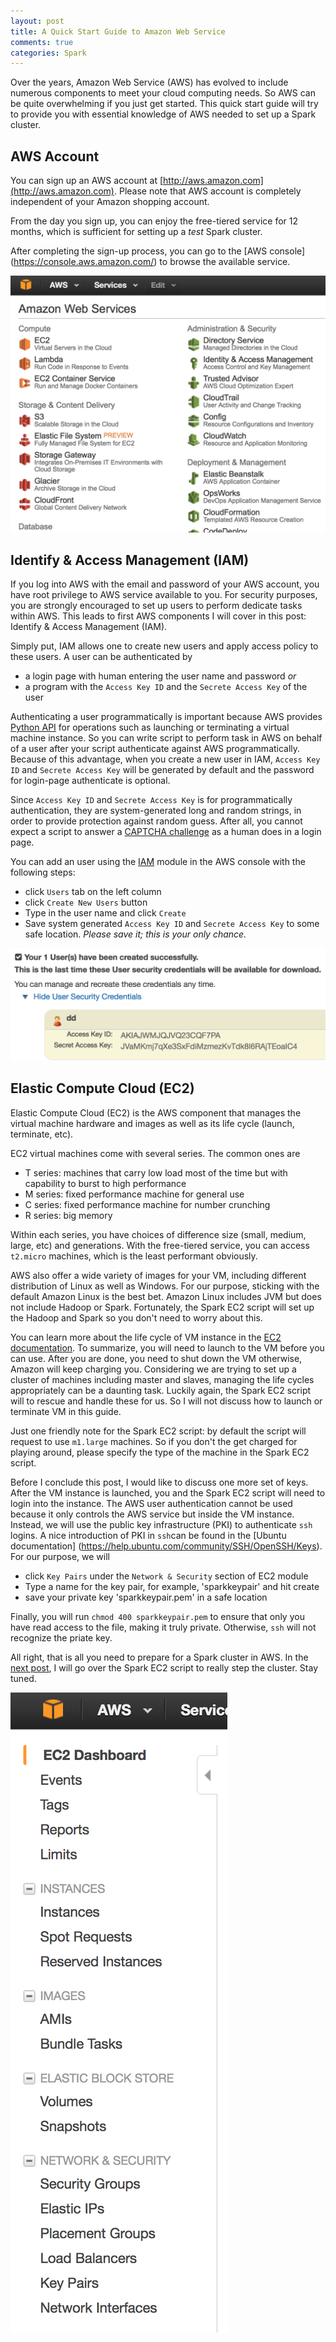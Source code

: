 ```yaml
---
layout: post
title: A Quick Start Guide to Amazon Web Service
comments: true
categories: Spark
---
```


Over the years, Amazon Web Service (AWS) has evolved to include numerous components to meet your cloud computing needs. So AWS can be quite overwhelming if you just get started. This quick start guide will try to provide you with essential knowledge of AWS needed to set up a Spark cluster.

<!-- more -->

## AWS Account
You can sign up an AWS account at [http://aws.amazon.com](http://aws.amazon.com). Please note that AWS account is completely independent of your Amazon shopping account.

From the day you sign up, you can enjoy the free-tiered service for 12 months, which is sufficient for setting up a *test* Spark cluster.

After completing the sign-up process, you can go to the [AWS console] (https://console.aws.amazon.com/) to browse the available service.

![AWS Console](/images/aws/aws_console.png)


## Identify & Access Management (IAM)
If you log into AWS with the email and password of your AWS account, you have root privilege to AWS service available to you. For security purposes, you are strongly encouraged to set up users to perform dedicate tasks within AWS. This leads to first AWS components I will cover in this post: Identify & Access Management (IAM).

Simply put, IAM allows one to create new users and apply access policy to these users. A user can be authenticated by

* a login page with human entering the user name and password *or*
* a program with the `Access Key ID` and the `Secrete Access Key` of the user

Authenticating a user programmatically is important because AWS provides [Python API](http://aws.amazon.com/sdk-for-python/) for operations such as launching or terminating a virtual machine instance. So you can write script to perform task in AWS on behalf of a user after your script authenticate against AWS programmatically. Because of this advantage, when you create a new user in IAM, `Access Key ID` and `Secrete Access Key` will be generated by default and the password for login-page authenticate is optional.

Since `Access Key ID` and `Secrete Access Key` is for programmatically authentication, they are system-generated long and random strings, in order to provide protection against random guess. After all, you cannot expect a script to answer a [CAPTCHA challenge](https://en.wikipedia.org/wiki/CAPTCHA)  as a human does in a login page.

You can add an user using the [IAM](https://console.aws.amazon.com/iam/) module in the AWS console with the following steps:

* click `Users` tab on the left column
* click `Create New Users` button
*  Type in the user name and click `Create`
*  Save system generated `Access Key ID` and `Secrete Access Key` to some safe location. *Please save it; this is your only chance.*

![Access Key ID and Secrete Access Key](/images/aws/ID_and_secret_key.png)



## Elastic Compute Cloud (EC2)
Elastic Compute Cloud (EC2) is the AWS component that manages the virtual machine hardware and images as well as its life cycle (launch, terminate, etc).

EC2 virtual machines come with several series. The common ones are

* T series: machines that carry low load most of the time but with capability to burst to high performance
* M series: fixed performance machine for general use
* C series: fixed performance machine for number crunching
* R series: big memory

Within each series, you have choices of difference size (small, medium, large, etc) and generations. With the free-tiered service, you can access `t2.micro` machines, which is the least performant obviously.

AWS also offer a wide variety of images for your VM, including different distribution of Linux as well as Windows. For our purpose, sticking with the default Amazon Linux is the best bet. Amazon Linux includes JVM but does not include Hadoop or Spark. Fortunately, the Spark EC2 script will set up the Hadoop and Spark so you don't need to worry about this.

You can learn more about the life cycle of VM instance in the [EC2 documentation](http://docs.aws.amazon.com/AWSEC2/latest/UserGuide/ec2-instance-lifecycle.html). To summarize, you will need to launch to the VM before you can use. After you are done, you need to shut down the VM otherwise, Amazon will keep charging you. Considering we are trying to set up a cluster of machines including master and slaves, managing the life cycles appropriately can be a daunting task. Luckily again, the Spark EC2 script will to rescue and handle these for us. So I will not discuss how to launch or terminate VM in this guide.

Just one friendly note for the Spark EC2 script: by default the script will request to use `m1.large` machines. So if you don't the get charged for playing around, please specify the type of the machine in the Spark EC2 script.

Before I conclude this post, I would like to discuss one more set of keys. After the VM instance is launched, you and the Spark EC2 script will need to login into the instance. The AWS user authentication cannot be used because it only controls the AWS service but inside the VM instance. Instead, we will use the public key infrastructure (PKI) to authenticate `ssh` logins. A nice introduction of PKI in `ssh`can be found in the [Ubuntu documentation] (https://help.ubuntu.com/community/SSH/OpenSSH/Keys). For our purpose, we will

* click `Key Pairs` under the `Network & Security` section of EC2 module
* Type a name for the key pair, for example, 'sparkkeypair' and hit create
* save your private key 'sparkkeypair.pem' in a safe location

Finally, you will run `chmod 400 sparkkeypair.pem` to ensure that only you have read access to the file, making it truly private. Otherwise, `ssh` will not recognize the priate key.

All right, that is all you need to prepare for a Spark cluster in AWS. In the [next post](/2015/06/16/spark-ec2-script/), I will go over the Spark EC2 script to really step the cluster. Stay tuned.


![EC2](/images/aws/ec2.png)
